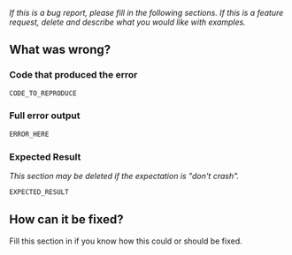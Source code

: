 _If this is a bug report, please fill in the following sections.
If this is a feature request, delete and describe what you would like with examples._

## What was wrong?

### Code that produced the error

```py
CODE_TO_REPRODUCE 
```

### Full error output 

```sh
ERROR_HERE 
```

### Expected Result

_This section may be deleted if the expectation is "don't crash"._

```sh
EXPECTED_RESULT
``` 

## How can it be fixed?

Fill this section in if you know how this could or should be fixed.
